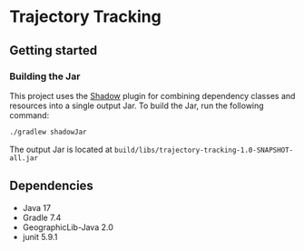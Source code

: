 # Trajectory Tracking

## Getting started

### Building the Jar

This project uses the [Shadow](https://github.com/johnrengelman/shadow) plugin for combining dependency classes and
resources into a single output Jar. To build the Jar, run the following command:

```bash
./gradlew shadowJar
```

The output Jar is located at `build/libs/trajectory-tracking-1.0-SNAPSHOT-all.jar`

## Dependencies

- Java 17
- Gradle 7.4
- GeographicLib-Java 2.0
- junit 5.9.1

